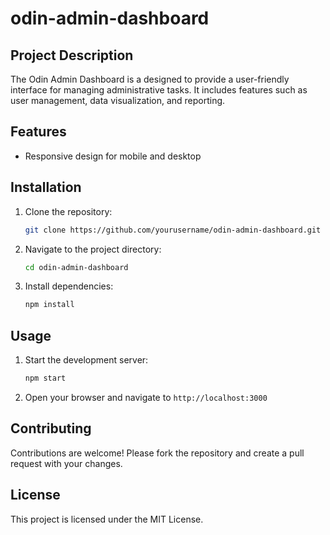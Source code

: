 # odin-admin-dashboard

## Project Description

The Odin Admin Dashboard is a designed to provide a user-friendly interface for managing administrative tasks. It includes features such as user management, data visualization, and reporting.

## Features

- Responsive design for mobile and desktop

## Installation

1. Clone the repository:
    ```bash
    git clone https://github.com/yourusername/odin-admin-dashboard.git
    ```
2. Navigate to the project directory:
    ```bash
    cd odin-admin-dashboard
    ```
3. Install dependencies:
    ```bash
    npm install
    ```

## Usage

1. Start the development server:
    ```bash
    npm start
    ```
2. Open your browser and navigate to `http://localhost:3000`

## Contributing

Contributions are welcome! Please fork the repository and create a pull request with your changes.

## License

This project is licensed under the MIT License.
